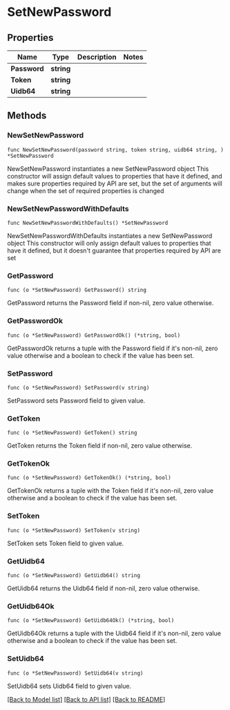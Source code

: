 # SetNewPassword

## Properties

Name | Type | Description | Notes
------------ | ------------- | ------------- | -------------
**Password** | **string** |  | 
**Token** | **string** |  | 
**Uidb64** | **string** |  | 

## Methods

### NewSetNewPassword

`func NewSetNewPassword(password string, token string, uidb64 string, ) *SetNewPassword`

NewSetNewPassword instantiates a new SetNewPassword object
This constructor will assign default values to properties that have it defined,
and makes sure properties required by API are set, but the set of arguments
will change when the set of required properties is changed

### NewSetNewPasswordWithDefaults

`func NewSetNewPasswordWithDefaults() *SetNewPassword`

NewSetNewPasswordWithDefaults instantiates a new SetNewPassword object
This constructor will only assign default values to properties that have it defined,
but it doesn't guarantee that properties required by API are set

### GetPassword

`func (o *SetNewPassword) GetPassword() string`

GetPassword returns the Password field if non-nil, zero value otherwise.

### GetPasswordOk

`func (o *SetNewPassword) GetPasswordOk() (*string, bool)`

GetPasswordOk returns a tuple with the Password field if it's non-nil, zero value otherwise
and a boolean to check if the value has been set.

### SetPassword

`func (o *SetNewPassword) SetPassword(v string)`

SetPassword sets Password field to given value.


### GetToken

`func (o *SetNewPassword) GetToken() string`

GetToken returns the Token field if non-nil, zero value otherwise.

### GetTokenOk

`func (o *SetNewPassword) GetTokenOk() (*string, bool)`

GetTokenOk returns a tuple with the Token field if it's non-nil, zero value otherwise
and a boolean to check if the value has been set.

### SetToken

`func (o *SetNewPassword) SetToken(v string)`

SetToken sets Token field to given value.


### GetUidb64

`func (o *SetNewPassword) GetUidb64() string`

GetUidb64 returns the Uidb64 field if non-nil, zero value otherwise.

### GetUidb64Ok

`func (o *SetNewPassword) GetUidb64Ok() (*string, bool)`

GetUidb64Ok returns a tuple with the Uidb64 field if it's non-nil, zero value otherwise
and a boolean to check if the value has been set.

### SetUidb64

`func (o *SetNewPassword) SetUidb64(v string)`

SetUidb64 sets Uidb64 field to given value.



[[Back to Model list]](../README.md#documentation-for-models) [[Back to API list]](../README.md#documentation-for-api-endpoints) [[Back to README]](../README.md)


